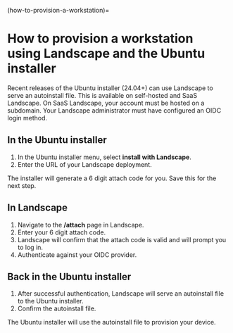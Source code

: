 (how-to-provision-a-workstation)=
# How to provision a workstation using Landscape and the Ubuntu installer

Recent releases of the Ubuntu installer (24.04+) can use Landscape to serve an autoinstall file.
This is available on self-hosted and SaaS Landscape.
On SaaS Landscape, your account must be hosted on a subdomain.
Your Landscape administrator must have configured an OIDC login method.

## In the Ubuntu installer

1. In the Ubuntu installer menu, select **install with Landscape**.
1. Enter the URL of your Landscape deployment.

The installer will generate a 6 digit attach code for you.
Save this for the next step.

## In Landscape

1. Navigate to the **/attach** page in Landscape.
1. Enter your 6 digit attach code.
1. Landscape will confirm that the attach code is valid and will prompt you to log in.
1. Authenticate against your OIDC provider.

## Back in the Ubuntu installer

1. After successful authentication, Landscape will serve an autoinstall file to the Ubuntu installer.
1. Confirm the autoinstall file.

The Ubuntu installer will use the autoinstall file to provision your device.
